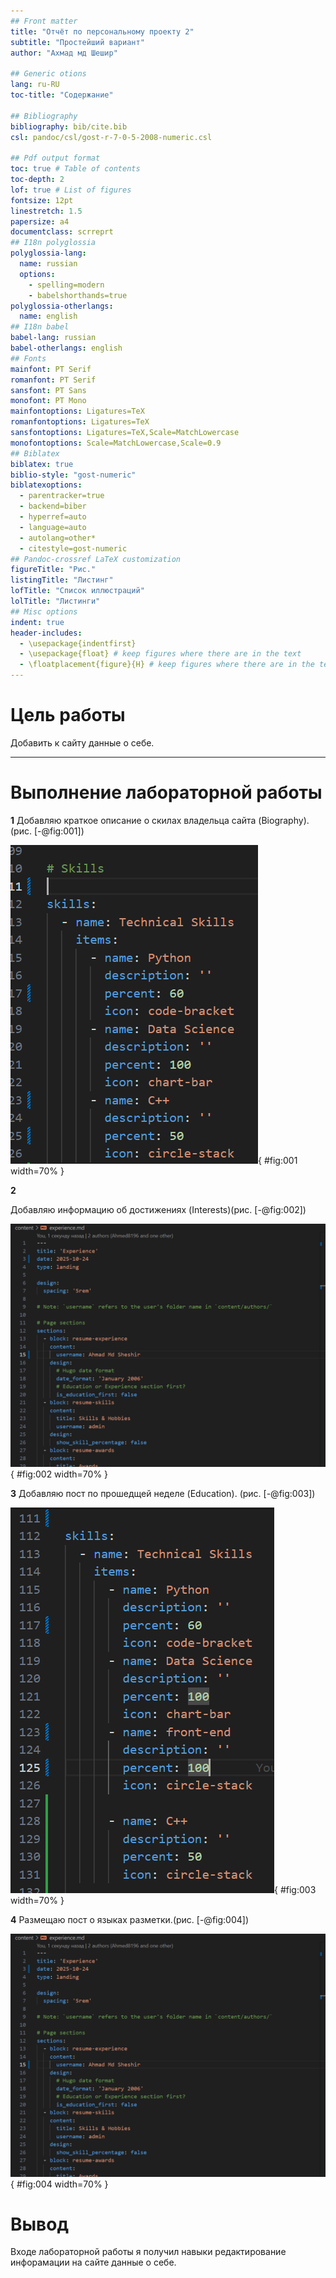 ```yaml
---
## Front matter
title: "Отчёт по персональному проекту 2"
subtitle: "Простейший вариант"
author: "Ахмад мд Шешир"

## Generic otions
lang: ru-RU
toc-title: "Содержание"

## Bibliography
bibliography: bib/cite.bib
csl: pandoc/csl/gost-r-7-0-5-2008-numeric.csl

## Pdf output format
toc: true # Table of contents
toc-depth: 2
lof: true # List of figures
fontsize: 12pt
linestretch: 1.5
papersize: a4
documentclass: scrreprt
## I18n polyglossia
polyglossia-lang:
  name: russian
  options:
	- spelling=modern
	- babelshorthands=true
polyglossia-otherlangs:
  name: english
## I18n babel
babel-lang: russian
babel-otherlangs: english
## Fonts
mainfont: PT Serif
romanfont: PT Serif
sansfont: PT Sans
monofont: PT Mono
mainfontoptions: Ligatures=TeX
romanfontoptions: Ligatures=TeX
sansfontoptions: Ligatures=TeX,Scale=MatchLowercase
monofontoptions: Scale=MatchLowercase,Scale=0.9
## Biblatex
biblatex: true
biblio-style: "gost-numeric"
biblatexoptions:
  - parentracker=true
  - backend=biber
  - hyperref=auto
  - language=auto
  - autolang=other*
  - citestyle=gost-numeric
## Pandoc-crossref LaTeX customization
figureTitle: "Рис."
listingTitle: "Листинг"
lofTitle: "Список иллюстраций"
lolTitle: "Листинги"
## Misc options
indent: true
header-includes:
  - \usepackage{indentfirst}
  - \usepackage{float} # keep figures where there are in the text
  - \floatplacement{figure}{H} # keep figures where there are in the text
---
```


# Цель работы

Добавить к сайту данные о себе.

***

# Выполнение лабораторной работы

 **1**
Добавляю краткое описание о скилах владельца сайта (Biography). (рис. [-@fig:001])

![биография](image/1.png){  #fig:001 width=70%  }


 **2**

Добавляю информацию об достижениях (Interests)(рис. [-@fig:002])

![интересы](image/4.png){  #fig:002 width=70%  }

 **3**
Добавляю пост по прошедщей неделе (Education).
(рис. [-@fig:003])

![образование](image/2.png){ #fig:003 width=70% }

 **4**
Размещаю пост о языках разметки.(рис. [-@fig:004])

![](image/4.png){ #fig:004 width=70% }


# Вывод

 Входе лабораторной работы я получил навыки редактирование инфорамации на сайте данные о себе.



